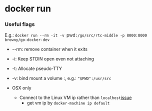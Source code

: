 # docker run
### Useful flags
E.g.: `docker run --rm -it -v `pwd`:/go/src/rtc-middle -p 8000:8000 browny/go-docker-dev`
* --rm: remove container when it exits
* -i: Keep STDIN open even not attaching
* -t: Allocate pseudo-TTY
* -v: bind mount a volume <host directory>:<container directory>, e.g.: `"$PWD":/usr/src`

* OSX only
  * Connect to the Linux VM ip rather than `localhost`[issue](https://github.com/boot2docker/boot2docker/issues/412)
    * get vm ip by `docker-machine ip default`